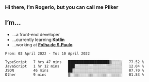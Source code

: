 ### Hi there, I’m Rogerio, but you can call me Pilker

## I’m…
- …a front-end developer
- …currently learning **Kotlin**
- …working at [**Folha de S.Paulo**](https://www.folha.com.br/)

<!--START_SECTION:waka-->

```text
From: 03 April 2022 - To: 10 April 2022

TypeScript   7 hrs 47 mins   ███████████████████▒░░░░░   77.52 %
JavaScript   1 hr 12 mins    ███░░░░░░░░░░░░░░░░░░░░░░   12.04 %
JSON         46 mins         ██░░░░░░░░░░░░░░░░░░░░░░░   07.70 %
Other        9 mins          ▒░░░░░░░░░░░░░░░░░░░░░░░░   01.53 %
```

<!--END_SECTION:waka-->
